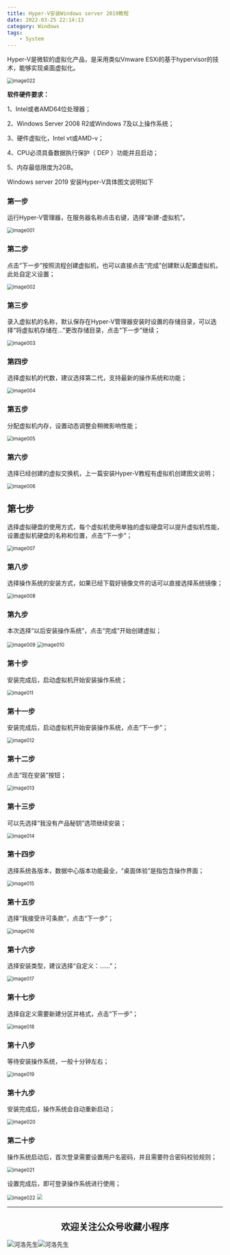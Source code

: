 ```yaml
---
title: Hyper-V安装Windows server 2019教程
date: 2022-03-25 22:14:13
category: Windows
tags: 
    - System
---
```


Hyper-V是微软的虚拟化产品，是采用类似Vmware ESXi的基于hypervisor的技术，能够实现桌面虚拟化。

<img src="https://s2.loli.net/2022/06/25/S4hP7za9ceuLktR.jpg" alt="image022" style="zoom:80%;" />

**软件硬件要求：**

1、Intel或者AMD64位处理器；

2、Windows Server 2008 R2或Windows 7及以上操作系统；

3、硬件虚拟化，Intel vt或AMD-v；

4、CPU必须具备数据执行保护（ DEP ）功能并且启动；

5、内存最低限度为2GB。

Windows server 2019 安装Hyper-V具体图文说明如下

### 第一步

运行Hyper-V管理器，在服务器名称点击右键，选择“新建-虚拟机”。

<img src="https://s2.loli.net/2022/06/25/Wu6UdmFerPRIDC9.png" alt="image001" style="zoom:80%;" />

 

### 第二步

点击“下一步”按照流程创建虚拟机，也可以直接点击“完成”创建默认配置虚拟机，此处自定义设置；

 <img src="https://s2.loli.net/2022/06/25/PIJUn4WisqylKtg.png" alt="image002" style="zoom:80%;" />



### 第三步

录入虚拟机的名称，默认保存在Hyper-V管理器安装时设置的存储目录，可以选择“将虚拟机存储在…”更改存储目录，点击“下一步”继续；

  <img src="https://s2.loli.net/2022/06/25/NRJPI8oAQ74bE3m.png" alt="image003" style="zoom:80%;" />

<!--more-->

### 第四步

选择虚拟机的代数，建议选择第二代，支持最新的操作系统和功能；

  <img src="https://s2.loli.net/2022/06/25/32bSg9AtXiqhaML.png" alt="image004" style="zoom:80%;" />



### 第五步

分配虚拟机内存，设置动态调整会稍微影响性能；

<img src="https://s2.loli.net/2022/06/25/1MabEVzv7cIeNUi.png" alt="image005" style="zoom:80%;" />

### 第六步

选择已经创建的虚拟交换机，上一篇安装Hyper-V教程有虚拟机创建图文说明；

<img src="https://s2.loli.net/2022/06/25/WCSxJv5DYf29gpy.png" alt="image006" style="zoom:80%;" />

## 第七步

选择虚拟硬盘的使用方式，每个虚拟机使用单独的虚拟硬盘可以提升虚拟机性能，设置虚拟机硬盘的名称和位置，点击“下一步”；

 <img src="https://s2.loli.net/2022/06/25/E4vbkABW7NLHz5X.png" alt="image007" style="zoom:80%;" />

### 第八步

选择操作系统的安装方式，如果已经下载好镜像文件的话可以直接选择系统镜像；

 <img src="https://s2.loli.net/2022/06/25/ZlMv1y2VXISRqBj.png" alt="image008" style="zoom:80%;" />



### 第九步

本次选择“以后安装操作系统”，点击“完成”开始创建虚拟；

<img src="https://s2.loli.net/2022/06/25/Pu9wWbogscrDv6i.png" alt="image009" style="zoom:80%;" />

 

<img src="https://s2.loli.net/2022/06/25/VPWrCFNJa7mHgcI.png" alt="image010" style="zoom:80%;" />

### 第十步

安装完成后，启动虚拟机开始安装操作系统；

<img src="https://s2.loli.net/2022/06/25/RdzvDhrF1pWfUJQ.png" alt="image011" style="zoom:80%;" />

### 第十一步

安装完成后，启动虚拟机开始安装操作系统，点击“下一步”；

<img src="https://s2.loli.net/2022/06/25/T4znFfKsHRciAVm.jpg" alt="image012" style="zoom:80%;" />

### 第十二步

点击“现在安装”按钮；

<img src="https://s2.loli.net/2022/06/25/3reuCYf7zb62mEB.jpg" alt="image013" style="zoom:80%;" />

### 第十三步

可以先选择“我没有产品秘钥”选项继续安装；

<img src="https://s2.loli.net/2022/06/25/sIyBR4OEKHQdqcX.jpg" alt="image014" style="zoom:80%;" />

### 第十四步

选择系统各版本，数据中心版本功能最全，“桌面体验”是指包含操作界面；

<img src="https://s2.loli.net/2022/06/25/w2bTaDEPcfMmpjt.jpg" alt="image015" style="zoom:80%;" />

### 第十五步

选择“我接受许可条款”，点击“下一步”；

<img src="https://s2.loli.net/2022/06/25/z7FIXo54nTQSPUJ.jpg" alt="image016" style="zoom:80%;" />

### 第十六步

选择安装类型，建议选择“自定义：……”；

<img src="https://s2.loli.net/2022/06/25/l6LfAKqNQzhMRoW.jpg" alt="image017" style="zoom:80%;" />

### 第十七步

选择自定义需要新建分区并格式，点击“下一步”；

<img src="https://s2.loli.net/2022/06/25/c4xZ6wCAljU9LIk.jpg" alt="image018" style="zoom:80%;" />

### 第十八步

等待安装操作系统，一般十分钟左右；

<img src="https://s2.loli.net/2022/06/25/sdVytxLQwGj4UnS.jpg" alt="image019" style="zoom:80%;" />

### 第十九步

安装完成后，操作系统会自动重新启动；

<img src="https://s2.loli.net/2022/06/25/npHVTJ2dArkj4Eq.jpg" alt="image020" style="zoom:80%;" />

### 第二十步

操作系统启动后，首次登录需要设置用户名密码，并且需要符合密码校验规则；

<img src="https://s2.loli.net/2022/06/25/RDtnubGi7AVkM51.jpg" alt="image021" style="zoom:80%;" />

 设置完成后，即可登录操作系统进行使用；

<img src="https://s2.loli.net/2022/06/25/XFdE7L2x8HaNjCr.jpg" alt="image022" style="zoom:80%;" />



<img src="https://s2.loli.net/2022/06/24/cxZCrmoFPD5JSuv.gif" style="zoom:80%;" />

---

## <center>欢迎关注公众号收藏小程序</center>

![河洛先生](https://s2.loli.net/2022/06/23/bYdtKDC2U5J7iWr.jpg)![河洛先生](https://s2.loli.net/2022/06/23/PlUgz5KSHm7OBke.jpg)
